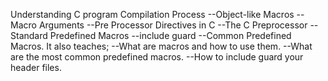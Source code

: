 Understanding C program Compilation Process
--Object-like Macros --Macro Arguments
--Pre Processor Directives in C --The C Preprocessor --Standard Predefined Macros
--include guard --Common Predefined Macros.
It also teaches;
--What are macros and how to use them.
--What are the most common predefined macros.
--How to include guard your header files.
